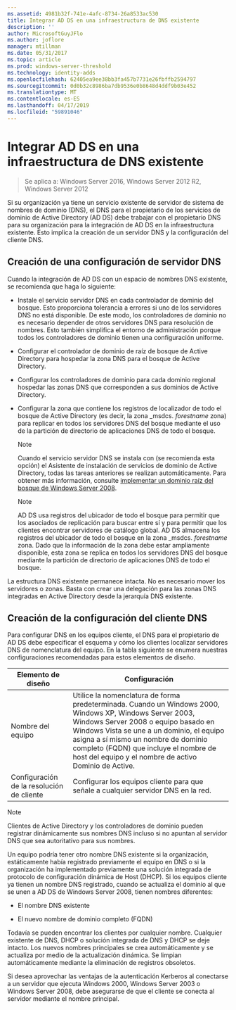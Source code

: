 ```yaml
---
ms.assetid: 4981b32f-741e-4afc-8734-26a8533ac530
title: Integrar AD DS en una infraestructura de DNS existente
description: ''
author: MicrosoftGuyJFlo
ms.author: joflore
manager: mtillman
ms.date: 05/31/2017
ms.topic: article
ms.prod: windows-server-threshold
ms.technology: identity-adds
ms.openlocfilehash: 62405ea9ee38bb3fa457b7731e26fbffb2594797
ms.sourcegitcommit: 0d0b32c8986ba7db9536e0b8648d4ddf9b03e452
ms.translationtype: MT
ms.contentlocale: es-ES
ms.lasthandoff: 04/17/2019
ms.locfileid: "59891046"
---
```

# <a name="integrating-ad-ds-into-an-existing-dns-infrastructure"></a>Integrar AD DS en una infraestructura de DNS existente

>Se aplica a: Windows Server 2016, Windows Server 2012 R2, Windows Server 2012

Si su organización ya tiene un servicio existente de servidor de sistema de nombres de dominio (DNS), el DNS para el propietario de los servicios de dominio de Active Directory (AD DS) debe trabajar con el propietario DNS para su organización para la integración de AD DS en la infraestructura existente. Esto implica la creación de un servidor DNS y la configuración del cliente DNS.  
  
## <a name="creating-a-dns-server-configuration"></a>Creación de una configuración de servidor DNS  
Cuando la integración de AD DS con un espacio de nombres DNS existente, se recomienda que haga lo siguiente:  
  
-   Instale el servicio servidor DNS en cada controlador de dominio del bosque. Esto proporciona tolerancia a errores si uno de los servidores DNS no está disponible. De este modo, los controladores de dominio no es necesario depender de otros servidores DNS para resolución de nombres. Esto también simplifica el entorno de administración porque todos los controladores de dominio tienen una configuración uniforme.  
  
-   Configurar el controlador de dominio de raíz de bosque de Active Directory para hospedar la zona DNS para el bosque de Active Directory.  
  
-   Configurar los controladores de dominio para cada dominio regional hospedar las zonas DNS que corresponden a sus dominios de Active Directory.  
  
-   Configurar la zona que contiene los registros de localizador de todo el bosque de Active Directory (es decir, la zona _msdcs. *forestname* zona) para replicar en todos los servidores DNS del bosque mediante el uso de la partición de directorio de aplicaciones DNS de todo el bosque.  
  
    > [!NOTE]  
    > Cuando el servicio servidor DNS se instala con (se recomienda esta opción) el Asistente de instalación de servicios de dominio de Active Directory, todas las tareas anteriores se realizan automáticamente. Para obtener más información, consulte [implementar un dominio raíz del bosque de Windows Server 2008](https://technet.microsoft.com/library/cc731174.aspx).  
  
    > [!NOTE]  
    > AD DS usa registros del ubicador de todo el bosque para permitir que los asociados de replicación para buscar entre sí y para permitir que los clientes encontrar servidores de catálogo global. AD DS almacena los registros del ubicador de todo el bosque en la zona _msdcs. *forestname* zona. Dado que la información de la zona debe estar ampliamente disponible, esta zona se replica en todos los servidores DNS del bosque mediante la partición de directorio de aplicaciones DNS de todo el bosque.  
  
La estructura DNS existente permanece intacta. No es necesario mover los servidores o zonas. Basta con crear una delegación para las zonas DNS integradas en Active Directory desde la jerarquía DNS existente.  
  
## <a name="creating-the-dns-client-configuration"></a>Creación de la configuración del cliente DNS  
Para configurar DNS en los equipos cliente, el DNS para el propietario de AD DS debe especificar el esquema y cómo los clientes localizar servidores DNS de nomenclatura del equipo. En la tabla siguiente se enumera nuestras configuraciones recomendadas para estos elementos de diseño.  
  
|Elemento de diseño|Configuración|  
|------------------|-----------------|  
|Nombre del equipo|Utilice la nomenclatura de forma predeterminada. Cuando un Windows 2000, Windows XP, Windows Server 2003, Windows Server 2008 o equipo basado en Windows Vista se une a un dominio, el equipo asigna a sí mismo un nombre de dominio completo (FQDN) que incluye el nombre de host del equipo y el nombre de activo Dominio de Active.|  
|Configuración de la resolución de cliente|Configurar los equipos cliente para que señale a cualquier servidor DNS en la red.|  
  
> [!NOTE]  
> Clientes de Active Directory y los controladores de dominio pueden registrar dinámicamente sus nombres DNS incluso si no apuntan al servidor DNS que sea autoritativo para sus nombres.  
  
Un equipo podría tener otro nombre DNS existente si la organización, estáticamente había registrado previamente el equipo en DNS o si la organización ha implementado previamente una solución integrada de protocolo de configuración dinámica de Host (DHCP). Si los equipos cliente ya tienen un nombre DNS registrado, cuando se actualiza el dominio al que se unen a AD DS de Windows Server 2008, tienen nombres diferentes:  
  
-   El nombre DNS existente  
  
-   El nuevo nombre de dominio completo (FQDN)  
  
Todavía se pueden encontrar los clientes por cualquier nombre. Cualquier existente de DNS, DHCP o solución integrada de DNS y DHCP se deje intacto. Los nuevos nombres principales se crea automáticamente y se actualiza por medio de la actualización dinámica. Se limpian automáticamente mediante la eliminación de registros obsoletos.  
  
Si desea aprovechar las ventajas de la autenticación Kerberos al conectarse a un servidor que ejecuta Windows 2000, Windows Server 2003 o Windows Server 2008, debe asegurarse de que el cliente se conecta al servidor mediante el nombre principal.  
  



